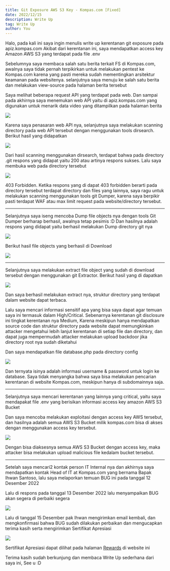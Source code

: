 ```yaml
---
title: Git Exposure AWS S3 Key - Kompas.com [Fixed]
date: 2022/12/15
description: Write Up
tag: Write Up
author: You
---
```


Halo, pada kali ini saya ingin menulis write up kerentanan git exposure pada apiz.kompas.com
Akibat dari kerentanan ini, saya mendapatkan access key Amazon AWS S3 yang terdapat pada file .env

Sebelumnya saya membaca salah satu berita terkait FS di Kompas.com, awalnya saya tidak pernah terpikirkan untuk melakukan pentest ke Kompas.com karena yang pasti mereka sudah mementingkan arsitektur keamanan pada websitenya. selanjutnya saya menuju ke salah satu berita dan melakukan view-source pada halaman berita tersebut

Saya melihat beberapa request API yang terdapat pada web. Dan sampai pada akhirnya saya menemukan web API yaitu di apiz.kompas.com yang digunakan untuk menarik data video yang ditampilkan pada halaman berita

![](https://media.rafterday.com/kompas/Picture1.png)

Karena saya penasaran web API nya, selanjutnya saya melakukan scanning directory pada web API tersebut dengan menggunakan tools dirsearch. Berikut hasil yang didapatkan

![](https://media.rafterday.com/kompas/Picture2.png)

Dari hasil scanning menggunakan dirsearch, terdapat bahwa pada directory .git respons yang didapat yaitu 200 atau artinya respons sukses. Lalu saya membuka web pada directory tersebut

![](https://media.rafterday.com/kompas/Picture3.png)

403 Forbidden. Ketika respons yang di dapat 403 forbidden berarti pada directory tersebut terdapat directory dan files yang lainnya, saya ragu untuk melakukan scanning menggunakan tools git Dumper, karena saya berpikir pasti terdapat WAF atau max limit request pada website/directory tersebut.

___

Selanjutnya saya iseng mencoba Dump file objects nya dengan tools Git Dumper berharap berhasil, awalnya tetap pesimis :D
Dan hasilnya adalah respons yang didapat yaitu berhasil melakukan Dump directory git nya

![](https://media.rafterday.com/kompas/Picture4.png)

Berikut hasil file objects yang berhasil di Download

![](https://media.rafterday.com/kompas/Picture5.png)

___

Selanjutnya saya melakukan extract file object yang sudah di download tersebut dengan menggunakan git Extractor.
Berikut hasil yang di dapatkan

![](https://media.rafterday.com/kompas/Picture6.png)

Dan saya berhasil melakukan extract nya, struktur directory yang terdapat dalam website dapat terbaca.

Lalu saya mencari informasi sensitif apa yang bisa saya dapat agar temuan saya ini termasuk dalam High/Critical.
Sebenarnya kerentanan git disclosure ini tingkat kerentanan nya Medium, Karena meskipun hanya mendapatkan source code dan struktur directory pada website dapat memungkinkan attacker mengetahui lebih lanjut kerentanan di setiap file dan directory, dan dapat juga mempermudah attacker melakukan upload backdoor jika directory root nya sudah diketahui

Dan saya mendapatkan file database.php pada directory config

![](https://media.rafterday.com/kompas/Picture7.png)

Dan ternyata isinya adalah informasi username & password untuk login ke database. Saya tidak menyangka bahwa saya bisa melakukan pencarian kerentanan di website Kompas.com, meskipun hanya di subdomainnya saja.

___

Selanjutnya saya mencari kerentanan yang lainnya yang critical, yaitu saya mendapakat file .env yang berisikan informasi access key amazon AWS S3 Bucket

Dan saya mencoba melakukan exploitasi dengan access key AWS tersebut, dan hasilnya adalah semua AWS S3 Bucket milik kompas.com bisa di akses dengan menggunakan access key tersebut.

![](https://media.rafterday.com/kompas/s3-kompas.jpeg)

Dengan bisa diaksesnya semua AWS S3 Bucket dengan access key, maka attacker bisa melakukan upload malicious file kedalam bucket tersebut.

___

Setelah saya mencari2 kontak person IT Internal nya dan akhirnya saya mendapatkan kontak Head of IT at Kompas.com yang bernama Bapak Ihwan Santoso, lalu saya melaporkan temuan BUG ini pada tanggal 12 Desember 2022

Lalu di respons pada tanggal 13 Desember 2022 lalu menyampaikan BUG akan segera di perbaiki segera

![](https://media.rafterday.com/kompas/Screenshot_95.png)

Lalu di tanggal 15 Desember pak Ihwan mengirimkan email kembali, dan mengkonfirmasi bahwa BUG sudah dilakukan perbaikan dan mengucapkan terima kasih serta mengirimkan Sertifikat Apresiasi

![](https://media.rafterday.com/kompas/Screenshot_96.png)

Sertifikat Apresiasi dapat dilihat pada halaman [Rewards](https://buayalaut.co/rewards) di website ini

Terima kasih sudah berkunjung dan membaca Write Up sederhana dari saya ini, See u :D
